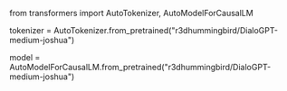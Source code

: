 from transformers import AutoTokenizer, AutoModelForCausalLM

tokenizer = AutoTokenizer.from_pretrained("r3dhummingbird/DialoGPT-medium-joshua")

model = AutoModelForCausalLM.from_pretrained("r3dhummingbird/DialoGPT-medium-joshua")